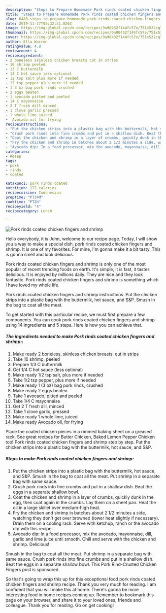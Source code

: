 ```yaml
---
description: "Steps to Prepare Homemade Pork rinds coated chicken fingers and shrimp"
title: "Steps to Prepare Homemade Pork rinds coated chicken fingers and shrimp"
slug: 6488-steps-to-prepare-homemade-pork-rinds-coated-chicken-fingers-and-shrimp
date: 2019-11-27T05:32:31.826Z
image: https://img-global.cpcdn.com/recipes/9a90432f144fc57e/751x532cq70/pork-rinds-coated-chicken-fingers-and-shrimp-recipe-main-photo.jpg
thumbnail: https://img-global.cpcdn.com/recipes/9a90432f144fc57e/751x532cq70/pork-rinds-coated-chicken-fingers-and-shrimp-recipe-main-photo.jpg
cover: https://img-global.cpcdn.com/recipes/9a90432f144fc57e/751x532cq70/pork-rinds-coated-chicken-fingers-and-shrimp-recipe-main-photo.jpg
author: Ella Warren
ratingvalue: 4.8
reviewcount: 4
recipeingredient:
- 2 boneless skinless chicken breasts cut in strips
- 10 shrimp peeled
- 13 C buttermilk
- 14 C hot sauce less optional
- 12 tsp salt plus more if needed
- 12 tsp pepper plus more if needed
- 1 3 oz bag pork rinds crushed
- 2 eggs beaten
- 1 avocado pitted and peeled
- 14 C mayonnaise
- 2 T fresh dill minced
- 1 clove garlic pressed
- 1 whole lime juiced
-  Avocado oil for frying
recipeinstructions:
- "Put the chicken strips into a plastic bag with the buttermilk, hot sauce, and S&amp;P. Smush in the bag to coat all the meat. Put shrimp in a separate bag with same sauce."
- "Crush pork rinds into fine crumbs and put in a shallow dish. Beat the eggs in a separate shallow bowl."
- "Coat the chicken and shrimp in a layer of crumbs, quickly dunk in the egg, then coat again in the crumbs. Lay them on a sheet pan. Heat the oil in a large skillet over medium-high heat."
- "Fry the chicken and shrimp in batches about 2 1/2 minutes a side, watching they don&#39;t get over browned (lower heat slightly if necessary). Drain them on a cooling rack. Serve with ketchup, ranch or the avocado dip with this recipe."
- "Avocado dip: In a food processor, mix the avocado, mayonnaise, dill, garlic and lime juice until smooth. Chill and serve with the chicken and shrimp. Delicious!"
categories:
- Resep
tags:
- pork
- rinds
- coated

katakunci: pork rinds coated
nutrition: 172 calories
recipecuisine: Indonesian
preptime: "PT34M"
cooktime: "PT2H"
recipeyield: "4"
recipecategory: Lunch

---
```



![Pork rinds coated chicken fingers and shrimp](https://img-global.cpcdn.com/recipes/9a90432f144fc57e/751x532cq70/pork-rinds-coated-chicken-fingers-and-shrimp-recipe-main-photo.jpg)

Hello everybody, it is John, welcome to our recipe page. Today, I will show you a way to make a special dish, pork rinds coated chicken fingers and shrimp. It is one of my favorites. For mine, I'm gonna make it a bit tasty. This is gonna smell and look delicious.

Pork rinds coated chicken fingers and shrimp is only one of the most popular of recent trending foods on earth. It's simple, it is fast, it tastes delicious. It is enjoyed by millions daily. They are nice and they look fantastic. Pork rinds coated chicken fingers and shrimp is something which I have loved my whole life.

Pork rinds coated chicken fingers and shrimp instructions. Put the chicken strips into a plastic bag with the buttermilk, hot sauce, and S&amp;P. Smush in the bag to coat all the meat.


To get started with this particular recipe, we must first prepare a few components. You can cook pork rinds coated chicken fingers and shrimp using 14 ingredients and 5 steps. Here is how you can achieve that.

##### The ingredients needed to make Pork rinds coated chicken fingers and shrimp::

1. Make ready 2 boneless, skinless chicken breasts, cut in strips
1. Take 10 shrimp, peeled
1. Prepare 1/3 C buttermilk
1. Get 1/4 C hot sauce (less optional)
1. Make ready 1/2 tsp salt, plus more if needed
1. Take 1/2 tsp pepper, plus more if needed
1. Make ready 1 (3 oz) bag pork rinds, crushed
1. Make ready 2 eggs beaten
1. Take 1 avocado, pitted and peeled
1. Take 1/4 C mayonnaise
1. Get 2 T fresh dill, minced
1. Take 1 clove garlic, pressed
1. Make ready 1 whole lime, juiced
1. Make ready  Avocado oil, for frying


Place the coated chicken pieces in a rimmed baking sheet on a greased rack. See great recipes for Butter Chicken, Baked Lemon Pepper Chicken too! Pork rinds coated chicken fingers and shrimp step by step. Put the chicken strips into a plastic bag with the buttermilk, hot sauce, and S&amp;P. 

##### Steps to make Pork rinds coated chicken fingers and shrimp:

1. Put the chicken strips into a plastic bag with the buttermilk, hot sauce, and S&amp;P. Smush in the bag to coat all the meat. Put shrimp in a separate bag with same sauce.
1. Crush pork rinds into fine crumbs and put in a shallow dish. Beat the eggs in a separate shallow bowl.
1. Coat the chicken and shrimp in a layer of crumbs, quickly dunk in the egg, then coat again in the crumbs. Lay them on a sheet pan. Heat the oil in a large skillet over medium-high heat.
1. Fry the chicken and shrimp in batches about 2 1/2 minutes a side, watching they don&#39;t get over browned (lower heat slightly if necessary). Drain them on a cooling rack. Serve with ketchup, ranch or the avocado dip with this recipe.
1. Avocado dip: In a food processor, mix the avocado, mayonnaise, dill, garlic and lime juice until smooth. Chill and serve with the chicken and shrimp. Delicious!


Smush in the bag to coat all the meat. Put shrimp in a separate bag with same sauce. Crush pork rinds into fine crumbs and put in a shallow dish. Beat the eggs in a separate shallow bowl. This Pork Rind-Crusted Chicken Fingers post is sponsored. 

So that's going to wrap this up for this exceptional food pork rinds coated chicken fingers and shrimp recipe. Thank you very much for reading. I am confident that you will make this at home. There's gonna be more interesting food in home recipes coming up. Remember to bookmark this page on your browser, and share it to your loved ones, friends and colleague. Thank you for reading. Go on get cooking!
